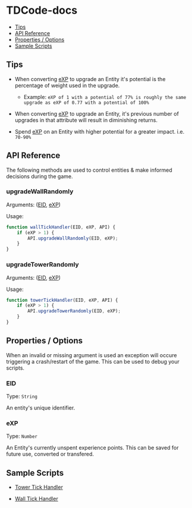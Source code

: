 # TDCode-docs

- [Tips](#tips)
- [API Reference](#api-reference)
- [Properties / Options](#properties--options)
- [Sample Scripts](#sample-scripts)

## Tips

- When converting [eXP](#exp) to upgrade an Entity it's potential is the percentage of weight used in the upgrade. 
    - Example: `eXP of 1 with a potential of 77% is roughly the same upgrade as eXP of 0.77 with a potential of 100%`

- When converting [eXP](#exp) to upgrade an Entity, it's previous number of upgrades in that attribute will result in diminishing returns.  

- Spend [eXP](#exp) on an Entity with higher potential for a greater impact. i.e. `70-90%`


## API Reference

The following methods are used to control entities & make informed decisions during the game.

### upgradeWallRandomly

Arguments: ([EID](#eid), [eXP](#exp))

Usage: 
```jsx
function wallTickHandler(EID, eXP, API) {
    if (eXP > 1) {
        API.upgradeWallRandomly(EID, eXP);
    }  
}  
```

### upgradeTowerRandomly

Arguments: ([EID](#eid), [eXP](#exp))

Usage: 
```jsx
function towerTickHandler(EID, eXP, API) {
    if (eXP > 1) {
        API.upgradeTowerRandomly(EID, eXP);
    }
}      
```
    
## Properties / Options

When an invalid or missing argument is used an exception will occure triggering a crash/restart of the game. This can be used to debug your scripts.

### EID 

Type: `String`

An entity's unique identifier. 

### eXP 

Type: `Number`

An Entity's currently unspent experience points. This can be saved for future use, converted or transfered. 


## Sample Scripts

- [Tower Tick Handler](scripts/TowerTickHandler.js)

- [Wall Tick Handler](scripts/WallTickHandler.js)
